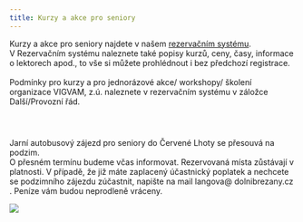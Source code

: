 ```yaml
---
title: Kurzy a akce pro seniory
---
```

Kurzy a akce pro seniory najdete v našem [rezervačním systému](https://vigvam.webooker.eu/).\
V Rezervačním systému naleznete také popisy kurzů, ceny, časy,  informace o lektorech apod., to vše si můžete prohlédnout i bez předchozí registrace. \
\
Podmínky pro kurzy a pro jednorázové akce/ workshopy/ školení organizace VIGVAM, z.ú. naleznete v rezervačním systému v záložce Další/Provozní řád.

![]()

![]()

![]()

Jarní autobusový zájezd pro seniory do Červené Lhoty se přesouvá na podzim.\
O přesném termínu budeme včas informovat. Rezervovaná místa zůstávají v\
platnosti. V případě, že již máte zaplacený účastnický poplatek a nechcete\
se podzimního zájezdu zúčastnit, napište na mail langova@ dolnibrezany.cz . Peníze vám budou neprodleně vráceny.



![](/images/uploads/2020-05-28_obec_db_vgv_jarni_autobusovy_vylet.jpg)

![]()

![]()